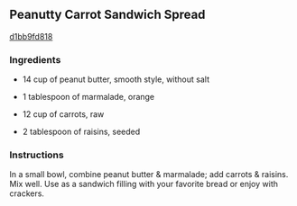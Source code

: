 ## Peanutty Carrot Sandwich Spread

[d1bb9fd818](http://www.food.com/recipe/peanutty-carrot-sandwich-spread-364909)

### Ingredients

 - 14 cup of peanut butter, smooth style, without salt

 - 1 tablespoon of marmalade, orange

 - 12 cup of carrots, raw

 - 2 tablespoon of raisins, seeded

### Instructions

In a small bowl, combine peanut butter & marmalade; add carrots & raisins. Mix well. Use as a sandwich filling with your favorite bread or enjoy with crackers.